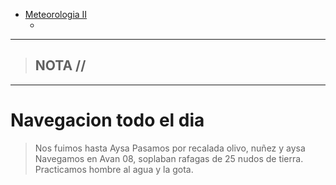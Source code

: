 - [Meteorologia II](#meteorologia-ii)
  - [](#)


-----------------
> NOTA //  
> - 
--------------------
# Navegacion todo el dia

>  Nos fuimos hasta Aysa
> Pasamos por recalada olivo, nuñez  y aysa
> Navegamos en Avan 08, soplaban rafagas de 25 nudos de tierra.
> Practicamos hombre al agua y la gota.

## 